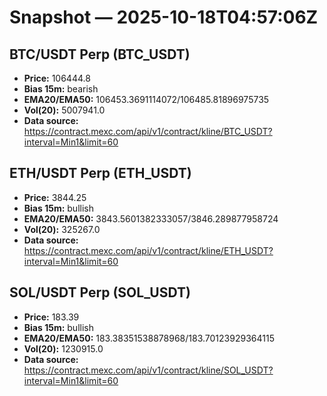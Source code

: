 # Snapshot — 2025-10-18T04:57:06Z

## BTC/USDT Perp (BTC_USDT)
- **Price:** 106444.8
- **Bias 15m:** bearish
- **EMA20/EMA50:** 106453.3691114072/106485.81896975735
- **Vol(20):** 5007941.0
- **Data source:** https://contract.mexc.com/api/v1/contract/kline/BTC_USDT?interval=Min1&limit=60

## ETH/USDT Perp (ETH_USDT)
- **Price:** 3844.25
- **Bias 15m:** bullish
- **EMA20/EMA50:** 3843.5601382333057/3846.289877958724
- **Vol(20):** 325267.0
- **Data source:** https://contract.mexc.com/api/v1/contract/kline/ETH_USDT?interval=Min1&limit=60

## SOL/USDT Perp (SOL_USDT)
- **Price:** 183.39
- **Bias 15m:** bullish
- **EMA20/EMA50:** 183.38351538878968/183.70123929364115
- **Vol(20):** 1230915.0
- **Data source:** https://contract.mexc.com/api/v1/contract/kline/SOL_USDT?interval=Min1&limit=60
